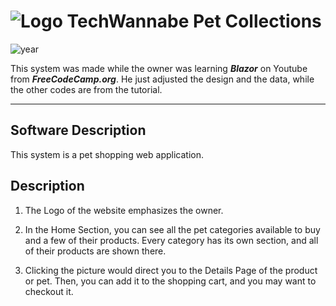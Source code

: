 # ![Logo](ShopOnline.Web/wwwroot/favicon.ico) TechWannabe Pet Collections

![year](https://img.shields.io/badge/year-2023-blue)

This system was made while the owner was learning ***Blazor*** on Youtube from ***FreeCodeCamp.org***. He just adjusted the design and the data, while the other codes are from the tutorial.

---

## Software Description

This system is a pet shopping web application.

## Description

1. The Logo of the website emphasizes the owner.

2. In the Home Section, you can see all the pet categories available to buy and a few of their products. Every category has its own section, and all of their products are shown there.

3. Clicking the picture would direct you to the Details Page of the product or pet. Then, you can add it to the shopping cart, and you may want to checkout it.
